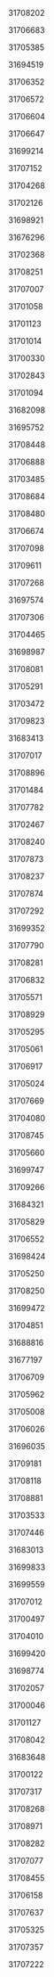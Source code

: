 31708202

31706683

31705385

31694519

31706352

31706572

31706604

31706647

31699214

31707152

31704268

31702126

31698921

31676296

31702368

31708251

31707007

31701058

31701123

31701014

31700330

31702843

31701094

31682098

31695752

31708448

31706888

31703485

31708684

31708480

31706674

31707098

31709611

31707268

31697574

31707306

31704465

31698987

31708081

31705291

31703472

31709823

31683413

31707017

31708896

31701484

31707782

31702467

31708240

31707873

31708237

31707874

31707292

31699352

31707790

31708281

31706832

31705571

31708929

31705295

31705061

31706917

31705024

31707669

31704080

31708745

31705660

31699747

31709266

31684321

31705829

31706552

31698424

31705250

31708250

31699472

31704851

31688816

31677197

31706709

31705962

31705008

31706026

31696035

31709181

31708118

31708881

31703533

31707446

31683013

31699833

31699559

31707012

31700497

31704010

31699420

31698774

31702057

31700046

31701127

31708042

31683648

31700122

31707317

31708268

31708971

31708282

31707077

31708455

31706158

31707637

31705325

31707357

31707222


